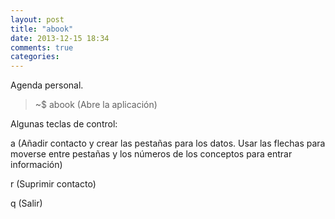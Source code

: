 ```yaml
---
layout: post
title: "abook"
date: 2013-12-15 18:34
comments: true
categories: 
---
```

Agenda personal.

>~$ abook (Abre la aplicación)

Algunas teclas de control:

a (Añadir contacto y crear las pestañas para los datos. Usar las flechas para moverse entre pestañas y los números de los conceptos para entrar información)

r (Suprimir contacto)

q (Salir)

